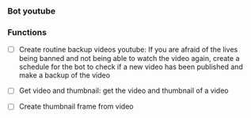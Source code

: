 ### Bot youtube




### Functions

- [ ] Create routine backup videos youtube: If you are afraid of the lives being banned and not being able to watch the video again, create a schedule for the bot to check if a new video has been published and make a backup of the video

- [ ] Get video and thumbnail: get the video and thumbnail of a video

- [ ] Create thumbnail frame from video
